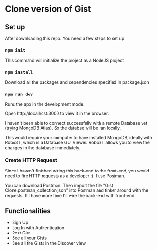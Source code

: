 # Clone version of Gist

## Set up

After downloading this repo. You need a few steps to set up
### `npm init`

This command will initialize the project as a NodeJS project

### `npm install`

Download all the packages and dependencies specified in package.json

### `npm run dev`

Runs the app in the development mode.

Open http://localhost:3000 to view it in the browser.

I haven't been able to connect successfully with a remote Database yet (trying MongoDB Atlas). So the databse will be ran locally.

This would require your computer to have installed MongoDB, ideally with Robo3T, which is a Database GUI Viewer. Robo3T allows you to view the changes in the database immediately.

### Create HTTP Request

Since I haven't finished wiring this back-end to the front-end, you would need to fire HTTP requests as a developer :(. I use Postman. 

You can download Postman. Then import the file "Gist Clone.postman_collection.json" into Postman and tinker around with the requests. If I have more time I'll wire the back-end with front-end.


## Functionalities
- Sign Up
- Log In with Authentication
- Post Gist
- See all your Gists
- See all the Gists in the Discover view

